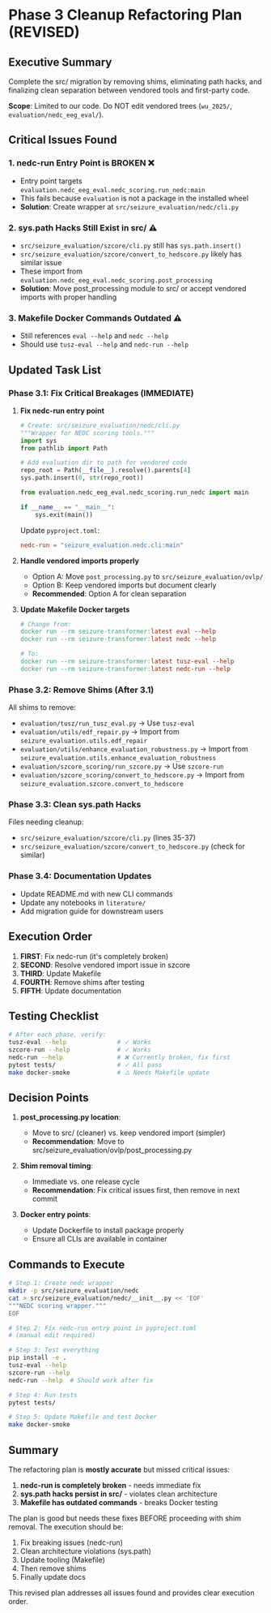 # Phase 3 Cleanup Refactoring Plan (REVISED)

## Executive Summary
Complete the src/ migration by removing shims, eliminating path hacks, and finalizing clean separation between vendored tools and first-party code.

**Scope**: Limited to our code. Do NOT edit vendored trees (`wu_2025/`, `evaluation/nedc_eeg_eval/`).

## Critical Issues Found

### 1. **nedc-run Entry Point is BROKEN** ❌
- Entry point targets `evaluation.nedc_eeg_eval.nedc_scoring.run_nedc:main`
- This fails because `evaluation` is not a package in the installed wheel
- **Solution**: Create wrapper at `src/seizure_evaluation/nedc/cli.py`

### 2. **sys.path Hacks Still Exist in src/** ⚠️
- `src/seizure_evaluation/szcore/cli.py` still has `sys.path.insert()`
- `src/seizure_evaluation/szcore/convert_to_hedscore.py` likely has similar issue
- These import from `evaluation.nedc_eeg_eval.nedc_scoring.post_processing`
- **Solution**: Move post_processing module to src/ or accept vendored imports with proper handling

### 3. **Makefile Docker Commands Outdated** ⚠️
- Still references `eval --help` and `nedc --help`
- Should use `tusz-eval --help` and `nedc-run --help`

## Updated Task List

### Phase 3.1: Fix Critical Breakages (IMMEDIATE)

1. **Fix nedc-run entry point**
   ```python
   # Create: src/seizure_evaluation/nedc/cli.py
   """Wrapper for NEDC scoring tools."""
   import sys
   from pathlib import Path

   # Add evaluation dir to path for vendored code
   repo_root = Path(__file__).resolve().parents[4]
   sys.path.insert(0, str(repo_root))

   from evaluation.nedc_eeg_eval.nedc_scoring.run_nedc import main

   if __name__ == "__main__":
       sys.exit(main())
   ```

   Update `pyproject.toml`:
   ```toml
   nedc-run = "seizure_evaluation.nedc.cli:main"
   ```

2. **Handle vendored imports properly**
   - Option A: Move `post_processing.py` to `src/seizure_evaluation/ovlp/`
   - Option B: Keep vendored imports but document clearly
   - **Recommended**: Option A for clean separation

3. **Update Makefile Docker targets**
   ```makefile
   # Change from:
   docker run --rm seizure-transformer:latest eval --help
   docker run --rm seizure-transformer:latest nedc --help

   # To:
   docker run --rm seizure-transformer:latest tusz-eval --help
   docker run --rm seizure-transformer:latest nedc-run --help
   ```

### Phase 3.2: Remove Shims (After 3.1)

All shims to remove:
- `evaluation/tusz/run_tusz_eval.py` → Use `tusz-eval`
- `evaluation/utils/edf_repair.py` → Import from `seizure_evaluation.utils.edf_repair`
- `evaluation/utils/enhance_evaluation_robustness.py` → Import from `seizure_evaluation.utils.enhance_evaluation_robustness`
- `evaluation/szcore_scoring/run_szcore.py` → Use `szcore-run`
- `evaluation/szcore_scoring/convert_to_hedscore.py` → Import from `seizure_evaluation.szcore.convert_to_hedscore`

### Phase 3.3: Clean sys.path Hacks

Files needing cleanup:
- `src/seizure_evaluation/szcore/cli.py` (lines 35-37)
- `src/seizure_evaluation/szcore/convert_to_hedscore.py` (check for similar)

### Phase 3.4: Documentation Updates

- Update README.md with new CLI commands
- Update any notebooks in `literature/`
- Add migration guide for downstream users

## Execution Order

1. **FIRST**: Fix nedc-run (it's completely broken)
2. **SECOND**: Resolve vendored import issue in szcore
3. **THIRD**: Update Makefile
4. **FOURTH**: Remove shims after testing
5. **FIFTH**: Update documentation

## Testing Checklist

```bash
# After each phase, verify:
tusz-eval --help              # ✓ Works
szcore-run --help             # ✓ Works
nedc-run --help               # ❌ Currently broken, fix first
pytest tests/                 # ✓ All pass
make docker-smoke             # ⚠️ Needs Makefile update
```

## Decision Points

1. **post_processing.py location**:
   - Move to src/ (cleaner) vs. keep vendored import (simpler)
   - **Recommendation**: Move to src/seizure_evaluation/ovlp/post_processing.py

2. **Shim removal timing**:
   - Immediate vs. one release cycle
   - **Recommendation**: Fix critical issues first, then remove in next commit

3. **Docker entry points**:
   - Update Dockerfile to install package properly
   - Ensure all CLIs are available in container

## Commands to Execute

```bash
# Step 1: Create nedc wrapper
mkdir -p src/seizure_evaluation/nedc
cat > src/seizure_evaluation/nedc/__init__.py << 'EOF'
"""NEDC scoring wrapper."""
EOF

# Step 2: Fix nedc-run entry point in pyproject.toml
# (manual edit required)

# Step 3: Test everything
pip install -e .
tusz-eval --help
szcore-run --help
nedc-run --help  # Should work after fix

# Step 4: Run tests
pytest tests/

# Step 5: Update Makefile and test Docker
make docker-smoke
```

## Summary

The refactoring plan is **mostly accurate** but missed critical issues:

1. **nedc-run is completely broken** - needs immediate fix
2. **sys.path hacks persist in src/** - violates clean architecture
3. **Makefile has outdated commands** - breaks Docker testing

The plan is good but needs these fixes BEFORE proceeding with shim removal. The execution should be:
1. Fix breaking issues (nedc-run)
2. Clean architecture violations (sys.path)
3. Update tooling (Makefile)
4. Then remove shims
5. Finally update docs

This revised plan addresses all issues found and provides clear execution order.